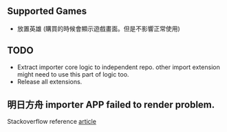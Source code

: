 ## Supported Games

- 放置英雄 (購買的時候會顯示遊戲畫面。但是不影響正常使用)

## TODO

- Extract importer core logic to independent repo. other import extension might need to use this part of logic too.
- Release all extensions.

## 明日方舟 importer APP failed to render problem.

Stackoverflow reference [article](https://stackoverflow.com/questions/14248954/keep-a-uiview-or-uiviewcontroller-on-top-of-all-others)
